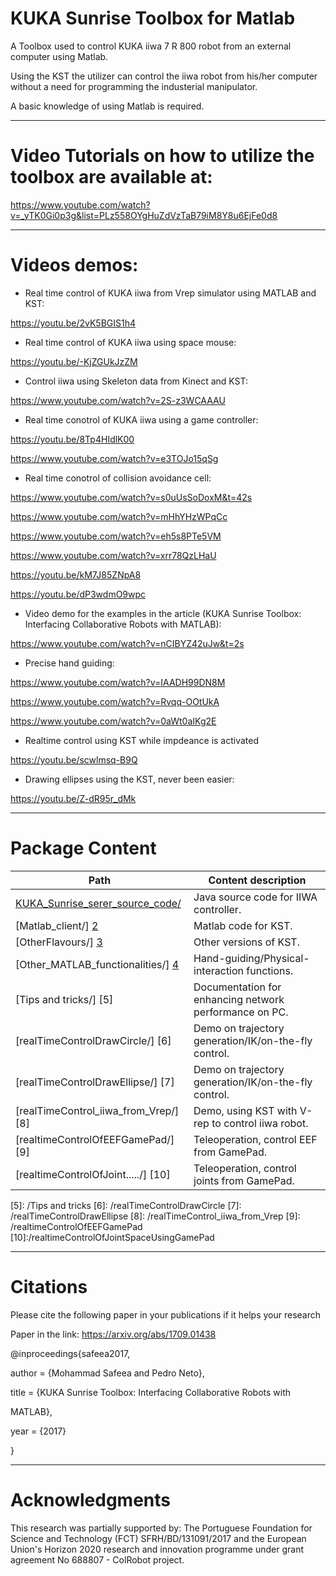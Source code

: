 

# KUKA Sunrise Toolbox for Matlab

A Toolbox used to control KUKA iiwa 7 R 800 robot from an external computer using Matlab.

Using the KST the utilizer can control the iiwa robot from his/her computer without a need for programming  the industerial manipulator.

A basic knowledge of using Matlab is required.


--------------------------------------

# Video Tutorials on how to utilize the toolbox are available at:

https://www.youtube.com/watch?v=_yTK0Gi0p3g&list=PLz558OYgHuZdVzTaB79iM8Y8u6EjFe0d8

--------------------------------------

# Videos demos:

* Real time control of KUKA iiwa from Vrep simulator using MATLAB and KST:

https://youtu.be/2vK5BGIS1h4

* Real time control of KUKA iiwa using space mouse:

https://youtu.be/-KjZGUkJzZM

* Control iiwa using Skeleton data from Kinect and KST:

https://www.youtube.com/watch?v=2S-z3WCAAAU

* Real time conotrol of KUKA iiwa using a game controller:

https://youtu.be/8Tp4HIdlK00

https://www.youtube.com/watch?v=e3TOJo15qSg

* Real time conotrol of collision avoidance cell:

https://www.youtube.com/watch?v=s0uUsSoDoxM&t=42s

https://www.youtube.com/watch?v=mHhYHzWPqCc

https://www.youtube.com/watch?v=eh5s8PTe5VM

https://www.youtube.com/watch?v=xrr78QzLHaU

https://youtu.be/kM7J85ZNpA8

https://youtu.be/dP3wdmO9wpc



* Video demo for the examples in the article (KUKA Sunrise Toolbox: Interfacing Collaborative Robots with
MATLAB):

https://www.youtube.com/watch?v=nCIBYZ42uJw&t=2s

* Precise hand guiding:

https://www.youtube.com/watch?v=IAADH99DN8M

https://www.youtube.com/watch?v=Rvqq-OOtUkA

https://www.youtube.com/watch?v=0aWt0aIKg2E

* Realtime control using KST while impdeance is activated

https://youtu.be/scwlmsq-B9Q

* Drawing ellipses using the KST, never been easier:

https://youtu.be/Z-dR95r_dMk

--------------------------------------

# Package Content

Path                                 | Content description
-------------------------------------| ----------------------------------------------------------
[KUKA_Sunrise_serer_source_code/][1] | Java source code for IIWA controller.
[Matlab_client/]                 [2] | Matlab code for KST.
[OtherFlavours/]                 [3] | Other versions of KST.
[Other_MATLAB_functionalities/]  [4] | Hand-guiding/Physical-interaction functions.
[Tips and tricks/]               [5] | Documentation for enhancing network performance on PC.
[realTimeControlDrawCircle/]     [6] | Demo on trajectory generation/IK/on-the-fly control.
[realTimeControlDrawEllipse/]    [7] | Demo on trajectory generation/IK/on-the-fly control.
[realTimeControl_iiwa_from_Vrep/][8] | Demo, using KST with V-rep to control iiwa robot.
[realtimeControlOfEEFGamePad/]   [9] | Teleoperation, control EEF from GamePad.
[realtimeControlOfJoint...../]   [10]| Teleoperation, control joints from GamePad.






<!-- --------------------------------------------------------------------------------- -->

<!-- Links in GitHub, -->
[1]: /KUKA_Sunrise_serer_source_code
[2]: /Matlab_client
[3]: /OtherFlavours
[4]: /Other_MATLAB_functionalities
[5]: /Tips and tricks
[6]: /realTimeControlDrawCircle
[7]: /realTimeControlDrawEllipse
[8]: /realTimeControl_iiwa_from_Vrep
[9]: /realtimeControlOfEEFGamePad
[10]:/realtimeControlOfJointSpaceUsingGamePad


--------------------------------------

# Citations

Please cite the following paper in your publications if it helps your research 

Paper in the link: https://arxiv.org/abs/1709.01438

@inproceedings{safeea2017,

  author = {Mohammad Safeea and Pedro Neto},
  
  title = {KUKA Sunrise Toolbox: Interfacing Collaborative Robots with
  
MATLAB},

  year = {2017}
  
  }


--------------------------------------

# Acknowledgments

This research was partially supported by:
The Portuguese Foundation for Science and Technology 
(FCT) SFRH/BD/131091/2017 and the European Union's Horizon
2020 research and innovation programme under grant agreement
No 688807 - ColRobot project.



